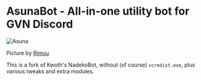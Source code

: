 # AsunaBot - All-in-one utility bot for GVN Discord

![Asuna](https://user-images.githubusercontent.com/7723097/81585479-6f723580-93de-11ea-9d17-a42cfc466bfd.png)

Picture by [Rimuu](https://www.pixiv.net/en/artworks/79803851)


This is a fork of Kwoth's NadekoBot, without (of course) `vcredist.exe`, plus various tweaks and extra modules.
